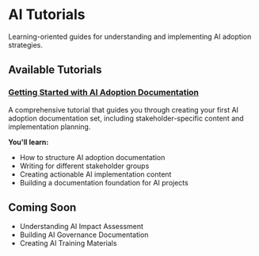 # AI Tutorials

Learning-oriented guides for understanding and implementing AI adoption strategies.

## Available Tutorials

### [Getting Started with AI Adoption Documentation](getting-started-ai-adoption-docs.md)

A comprehensive tutorial that guides you through creating your first AI adoption documentation set, including stakeholder-specific content and implementation planning.

**You'll learn:**

- How to structure AI adoption documentation
- Writing for different stakeholder groups
- Creating actionable AI implementation content
- Building a documentation foundation for AI projects

## Coming Soon

- Understanding AI Impact Assessment
- Building AI Governance Documentation
- Creating AI Training Materials
